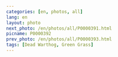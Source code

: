 ```yaml
---
categories: [en, photos, all]
lang: en
layout: photo
next_photo: /en/photos/all/P0000391.html
picname: P0000392
prev_photo: /en/photos/all/P0000393.html
tags: [Dead Warthog, Green Grass]
---
```

